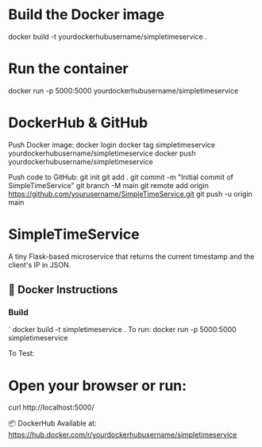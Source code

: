 # Build the Docker image
docker build -t yourdockerhubusername/simpletimeservice .

# Run the container
docker run -p 5000:5000 yourdockerhubusername/simpletimeservice

# DockerHub & GitHub
Push Docker image:
docker login
docker tag simpletimeservice yourdockerhubusername/simpletimeservice
docker push yourdockerhubusername/simpletimeservice

Push code to GitHub:
git init
git add .
git commit -m "Initial commit of SimpleTimeService"
git branch -M main
git remote add origin https://github.com/yourusername/SimpleTimeService.git
git push -u origin main


# SimpleTimeService
A tiny Flask-based microservice that returns the current timestamp and the client's IP in JSON.

## 🐳 Docker Instructions

### Build
`
docker build -t simpletimeservice .
To run:
docker run -p 5000:5000 simpletimeservice

To Test:
# Open your browser or run:
curl http://localhost:5000/

📦 DockerHub
Available at: https://hub.docker.com/r/yourdockerhubusername/simpletimeservice

